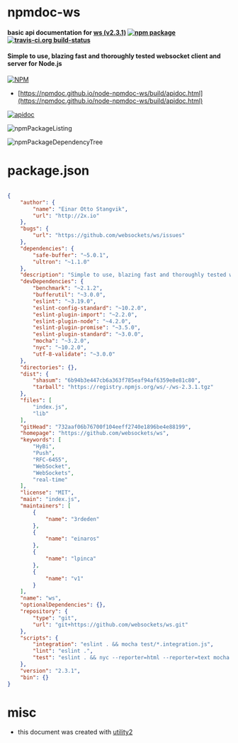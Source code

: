 # npmdoc-ws

#### basic api documentation for  [ws (v2.3.1)](https://github.com/websockets/ws)  [![npm package](https://img.shields.io/npm/v/npmdoc-ws.svg?style=flat-square)](https://www.npmjs.org/package/npmdoc-ws) [![travis-ci.org build-status](https://api.travis-ci.org/npmdoc/node-npmdoc-ws.svg)](https://travis-ci.org/npmdoc/node-npmdoc-ws)

#### Simple to use, blazing fast and thoroughly tested websocket client and server for Node.js

[![NPM](https://nodei.co/npm/ws.png?downloads=true&downloadRank=true&stars=true)](https://www.npmjs.com/package/ws)

- [https://npmdoc.github.io/node-npmdoc-ws/build/apidoc.html](https://npmdoc.github.io/node-npmdoc-ws/build/apidoc.html)

[![apidoc](https://npmdoc.github.io/node-npmdoc-ws/build/screenCapture.buildCi.browser.%252Ftmp%252Fbuild%252Fapidoc.html.png)](https://npmdoc.github.io/node-npmdoc-ws/build/apidoc.html)

![npmPackageListing](https://npmdoc.github.io/node-npmdoc-ws/build/screenCapture.npmPackageListing.svg)

![npmPackageDependencyTree](https://npmdoc.github.io/node-npmdoc-ws/build/screenCapture.npmPackageDependencyTree.svg)



# package.json

```json

{
    "author": {
        "name": "Einar Otto Stangvik",
        "url": "http://2x.io"
    },
    "bugs": {
        "url": "https://github.com/websockets/ws/issues"
    },
    "dependencies": {
        "safe-buffer": "~5.0.1",
        "ultron": "~1.1.0"
    },
    "description": "Simple to use, blazing fast and thoroughly tested websocket client and server for Node.js",
    "devDependencies": {
        "benchmark": "~2.1.2",
        "bufferutil": "~3.0.0",
        "eslint": "~3.19.0",
        "eslint-config-standard": "~10.2.0",
        "eslint-plugin-import": "~2.2.0",
        "eslint-plugin-node": "~4.2.0",
        "eslint-plugin-promise": "~3.5.0",
        "eslint-plugin-standard": "~3.0.0",
        "mocha": "~3.2.0",
        "nyc": "~10.2.0",
        "utf-8-validate": "~3.0.0"
    },
    "directories": {},
    "dist": {
        "shasum": "6b94b3e447cb6a363f785eaf94af6359e8e81c80",
        "tarball": "https://registry.npmjs.org/ws/-/ws-2.3.1.tgz"
    },
    "files": [
        "index.js",
        "lib"
    ],
    "gitHead": "732aaf06b76700f104eeff2740e1896be4e88199",
    "homepage": "https://github.com/websockets/ws",
    "keywords": [
        "HyBi",
        "Push",
        "RFC-6455",
        "WebSocket",
        "WebSockets",
        "real-time"
    ],
    "license": "MIT",
    "main": "index.js",
    "maintainers": [
        {
            "name": "3rdeden"
        },
        {
            "name": "einaros"
        },
        {
            "name": "lpinca"
        },
        {
            "name": "v1"
        }
    ],
    "name": "ws",
    "optionalDependencies": {},
    "repository": {
        "type": "git",
        "url": "git+https://github.com/websockets/ws.git"
    },
    "scripts": {
        "integration": "eslint . && mocha test/*.integration.js",
        "lint": "eslint .",
        "test": "eslint . && nyc --reporter=html --reporter=text mocha test/*.test.js"
    },
    "version": "2.3.1",
    "bin": {}
}
```



# misc
- this document was created with [utility2](https://github.com/kaizhu256/node-utility2)
